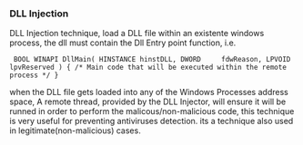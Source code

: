 ### DLL Injection ###

DLL Injection technique, load a DLL file within an existente windows process, the dll must contain the Dll Entry point function, i.e.


`
BOOL WINAPI DllMain(
   HINSTANCE hinstDLL,
   DWORD     fdwReason,
   LPVOID    lpvReserved
)
{
  /* Main code that will be executed within the remote process */
}`

when the DLL file gets loaded into any of the Windows Processes address space, A remote thread, provided by the DLL Injector, will ensure it will be runned in order to perform the malicous/non-malicious code, this technique is very useful for preventing antiviruses detection.
its a technique also used in legitimate(non-malicious) cases.
